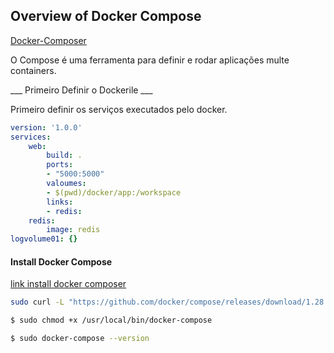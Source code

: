 ## Overview of Docker Compose
[Docker-Composer](https://docs.docker.com/compose/)
<p>
O Compose é uma ferramenta para definir e rodar aplicações multe containers.
</p>

___ Primeiro Definir o Dockerile ___
<p>
Primeiro definir os serviços executados pelo docker.
</p>

```.yml
version: '1.0.0'
services: 
    web:
        build: .
        ports:
        - "5000:5000"
        valoumes:
        - $(pwd)/docker/app:/workspace
        links:
        - redis:
    redis:
        image: redis
logvolume01: {}
```
#### Install Docker Compose
[link install docker composer](https://docs.docker.com/compose/install/)
```bash
sudo curl -L "https://github.com/docker/compose/releases/download/1.28.4/docker-compose-$(uname -s)-$(uname -m)" -o /usr/local/bin/docker-compose
```
```bash
$ sudo chmod +x /usr/local/bin/docker-compose

$ sudo docker-compose --version
```

